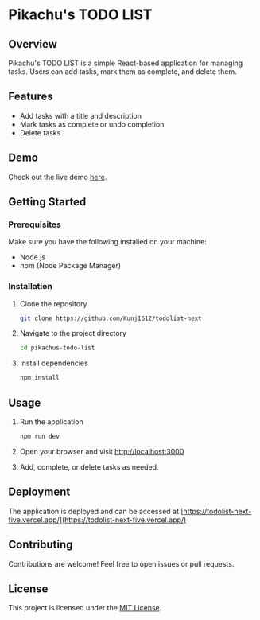 # Pikachu's TODO LIST

## Overview
Pikachu's TODO LIST is a simple React-based application for managing tasks. Users can add tasks, mark them as complete, and delete them.

## Features
- Add tasks with a title and description
- Mark tasks as complete or undo completion
- Delete tasks

## Demo
Check out the live demo [here](https://todolist-next-five.vercel.app/).


## Getting Started

### Prerequisites
Make sure you have the following installed on your machine:
- Node.js
- npm (Node Package Manager)

### Installation
1. Clone the repository
   ```bash
   git clone https://github.com/Kunj1612/todolist-next
   ```

2. Navigate to the project directory
   ```bash
   cd pikachus-todo-list
   ```

3. Install dependencies
   ```bash
   npm install
   ```

## Usage
1. Run the application
   ```bash
   npm run dev
   ```
2. Open your browser and visit [http://localhost:3000](http://localhost:3000)

3. Add, complete, or delete tasks as needed.

## Deployment
The application is deployed and can be accessed at [https://todolist-next-five.vercel.app/](https://todolist-next-five.vercel.app/)

## Contributing
Contributions are welcome! Feel free to open issues or pull requests.

## License
This project is licensed under the [MIT License](LICENSE).
